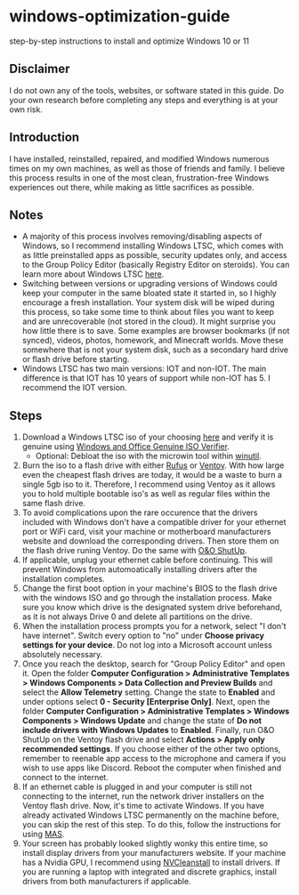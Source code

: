 # windows-optimization-guide
step-by-step instructions to install and optimize Windows 10 or 11
## Disclaimer
I do not own any of the tools, websites, or software stated in this guide. Do your own research before completing any steps and everything is at your own risk.
## Introduction
I have installed, reinstalled, repaired, and modified Windows numerous times on my own machines, as well as those of friends and family. I believe this process results in one of the most clean, frustration-free Windows experiences out there, while making as little sacrifices as possible.
## Notes
- A majority of this process involves removing/disabling aspects of Windows, so I recommend installing Windows LTSC, which comes with as little preinstalled apps as possible, security updates only, and access to the Group Policy Editor (basically Registry Editor on steroids). You can learn more about Windows LTSC [here](https://learn.microsoft.com/en-us/windows/whats-new/ltsc/overview).
- Switching between versions or upgrading versions of Windows could keep your computer in the same bloated state it started in, so I highly encourage a fresh installation. Your system disk will be wiped during this process, so take some time to think about files you want to keep and are unrecoverable (not stored in the cloud). It might surprise you how little there is to save. Some examples are browser bookmarks (if not synced), videos, photos, homework, and Minecraft worlds. Move these somewhere that is not your system disk, such as a secondary hard drive or flash drive before starting.
- Windows LTSC has two main versions: IOT and non-IOT. The main difference is that IOT has 10 years of support while non-IOT has 5. I recommend the IOT version. 
## Steps
1. Download a Windows LTSC iso of your choosing [here](https://massgrave.dev/windows_ltsc_links) and verify it is genuine using [Windows and Office Genuine ISO Verifier](https://www.majorgeeks.com/files/details/windows_and_office_genuine_iso_verifier.html).
   - Optional: Debloat the iso with the microwin tool within [winutil](https://github.com/ChrisTitusTech/winutil).
2. Burn the iso to a flash drive with either [Rufus](https://rufus.ie/en/) or [Ventoy](https://www.ventoy.net/en/index.html). With how large even the cheapest flash drives are today, it would be a waste to burn a single 5gb iso to it. Therefore, I recommend using Ventoy as it allows you to hold multiple bootable iso's as well as regular files within the same flash drive.
3. To avoid complications upon the rare occurence that the drivers included with Windows don't have a compatible driver for your ethernet port or WiFi card, visit your machine or motherboard manufacturers website and download the corresponding drivers. Then store them on the flash drive runing Ventoy. Do the same with [O&O ShutUp](https://www.oo-software.com/en/shutup10).
4. If applicable, unplug your ethernet cable before continuing. This will prevent Windows from automoatically installing drivers after the installation completes. 
5. Change the first boot option in your machine's BIOS to the flash drive with the windows ISO and go through the installation process. Make sure you know which drive is the designated system drive beforehand, as it is not always Drive 0 and delete all partitions on the drive. 
6. When the installation process prompts you for a network, select "I don't have internet". Switch every option to "no" under **Choose privacy settings for your device**. Do not log into a Microsoft account unless absolutely necessary.
7. Once you reach the desktop, search for "Group Policy Editor" and open it. Open the folder **Computer Configuration > Administrative Templates > Windows Components > Data Collection and Preview Builds** and select the **Allow Telemetry** setting. Change the state to **Enabled** and under options select **0 - Security [Enterprise Only]**. Next, open the folder **Computer Configuration > Administrative Templates > Windows Components > Windows Update** and change the state of **Do not include drivers with Windows Updates** to **Enabled**. Finally, run O&O ShutUp on the Ventoy flash drive and select **Actions > Apply only recommended settings**. If you choose either of the other two options, remember to reenable app access to the microphone and camera if you wish to use apps like Discord. Reboot the computer when finished and connect to the internet.
9. If an ethernet cable is plugged in and your computer is still not connecting to the internet, run the network driver installers on the Ventoy flash drive. Now, it's time to activate Windows. If you have already activated Windows LTSC permanently on the machine before, you can skip the rest of this step. To do this, follow the instructions for using [MAS](https://massgrave.dev/). 
10. Your screen has probably looked slightly wonky this entire time, so install display drivers from your manufacturers website. If your machine has a Nvidia GPU, I recommend using [NVCleanstall](https://www.techpowerup.com/download/techpowerup-nvcleanstall/) to install drivers. If you are running a laptop with integrated and discrete graphics, install drivers from both manufacturers if applicable.
